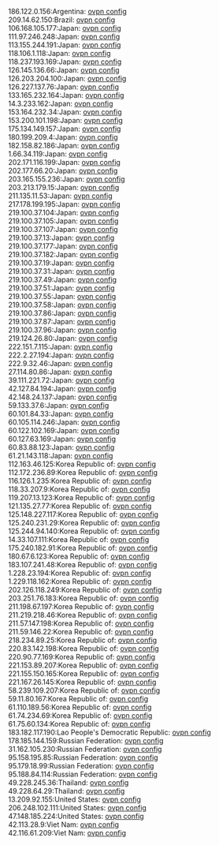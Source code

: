 186.122.0.156:Argentina: [ovpn config](vpn/186_122_0_156.ovpn)  
209.14.62.150:Brazil: [ovpn config](vpn/209_14_62_150.ovpn)  
106.168.105.177:Japan: [ovpn config](vpn/106_168_105_177.ovpn)  
111.97.246.248:Japan: [ovpn config](vpn/111_97_246_248.ovpn)  
113.155.244.191:Japan: [ovpn config](vpn/113_155_244_191.ovpn)  
118.106.1.118:Japan: [ovpn config](vpn/118_106_1_118.ovpn)  
118.237.193.169:Japan: [ovpn config](vpn/118_237_193_169.ovpn)  
126.145.136.66:Japan: [ovpn config](vpn/126_145_136_66.ovpn)  
126.203.204.100:Japan: [ovpn config](vpn/126_203_204_100.ovpn)  
126.227.137.76:Japan: [ovpn config](vpn/126_227_137_76.ovpn)  
133.165.232.164:Japan: [ovpn config](vpn/133_165_232_164.ovpn)  
14.3.233.162:Japan: [ovpn config](vpn/14_3_233_162.ovpn)  
153.164.232.34:Japan: [ovpn config](vpn/153_164_232_34.ovpn)  
153.200.101.198:Japan: [ovpn config](vpn/153_200_101_198.ovpn)  
175.134.149.157:Japan: [ovpn config](vpn/175_134_149_157.ovpn)  
180.199.209.4:Japan: [ovpn config](vpn/180_199_209_4.ovpn)  
182.158.82.186:Japan: [ovpn config](vpn/182_158_82_186.ovpn)  
1.66.34.119:Japan: [ovpn config](vpn/1_66_34_119.ovpn)  
202.171.116.199:Japan: [ovpn config](vpn/202_171_116_199.ovpn)  
202.177.66.20:Japan: [ovpn config](vpn/202_177_66_20.ovpn)  
203.165.155.236:Japan: [ovpn config](vpn/203_165_155_236.ovpn)  
203.213.179.15:Japan: [ovpn config](vpn/203_213_179_15.ovpn)  
211.135.11.53:Japan: [ovpn config](vpn/211_135_11_53.ovpn)  
217.178.199.195:Japan: [ovpn config](vpn/217_178_199_195.ovpn)  
219.100.37.104:Japan: [ovpn config](vpn/219_100_37_104.ovpn)  
219.100.37.105:Japan: [ovpn config](vpn/219_100_37_105.ovpn)  
219.100.37.107:Japan: [ovpn config](vpn/219_100_37_107.ovpn)  
219.100.37.13:Japan: [ovpn config](vpn/219_100_37_13.ovpn)  
219.100.37.177:Japan: [ovpn config](vpn/219_100_37_177.ovpn)  
219.100.37.182:Japan: [ovpn config](vpn/219_100_37_182.ovpn)  
219.100.37.19:Japan: [ovpn config](vpn/219_100_37_19.ovpn)  
219.100.37.31:Japan: [ovpn config](vpn/219_100_37_31.ovpn)  
219.100.37.49:Japan: [ovpn config](vpn/219_100_37_49.ovpn)  
219.100.37.51:Japan: [ovpn config](vpn/219_100_37_51.ovpn)  
219.100.37.55:Japan: [ovpn config](vpn/219_100_37_55.ovpn)  
219.100.37.58:Japan: [ovpn config](vpn/219_100_37_58.ovpn)  
219.100.37.86:Japan: [ovpn config](vpn/219_100_37_86.ovpn)  
219.100.37.87:Japan: [ovpn config](vpn/219_100_37_87.ovpn)  
219.100.37.96:Japan: [ovpn config](vpn/219_100_37_96.ovpn)  
219.124.26.80:Japan: [ovpn config](vpn/219_124_26_80.ovpn)  
222.151.7.115:Japan: [ovpn config](vpn/222_151_7_115.ovpn)  
222.2.27.194:Japan: [ovpn config](vpn/222_2_27_194.ovpn)  
222.9.32.46:Japan: [ovpn config](vpn/222_9_32_46.ovpn)  
27.114.80.86:Japan: [ovpn config](vpn/27_114_80_86.ovpn)  
39.111.221.72:Japan: [ovpn config](vpn/39_111_221_72.ovpn)  
42.127.84.194:Japan: [ovpn config](vpn/42_127_84_194.ovpn)  
42.148.24.137:Japan: [ovpn config](vpn/42_148_24_137.ovpn)  
59.133.37.6:Japan: [ovpn config](vpn/59_133_37_6.ovpn)  
60.101.84.33:Japan: [ovpn config](vpn/60_101_84_33.ovpn)  
60.105.114.246:Japan: [ovpn config](vpn/60_105_114_246.ovpn)  
60.122.102.169:Japan: [ovpn config](vpn/60_122_102_169.ovpn)  
60.127.63.169:Japan: [ovpn config](vpn/60_127_63_169.ovpn)  
60.83.88.123:Japan: [ovpn config](vpn/60_83_88_123.ovpn)  
61.21.143.118:Japan: [ovpn config](vpn/61_21_143_118.ovpn)  
112.163.46.125:Korea Republic of: [ovpn config](vpn/112_163_46_125.ovpn)  
112.172.236.89:Korea Republic of: [ovpn config](vpn/112_172_236_89.ovpn)  
116.126.1.235:Korea Republic of: [ovpn config](vpn/116_126_1_235.ovpn)  
118.33.207.9:Korea Republic of: [ovpn config](vpn/118_33_207_9.ovpn)  
119.207.13.123:Korea Republic of: [ovpn config](vpn/119_207_13_123.ovpn)  
121.135.27.77:Korea Republic of: [ovpn config](vpn/121_135_27_77.ovpn)  
125.148.227.117:Korea Republic of: [ovpn config](vpn/125_148_227_117.ovpn)  
125.240.231.29:Korea Republic of: [ovpn config](vpn/125_240_231_29.ovpn)  
125.244.94.140:Korea Republic of: [ovpn config](vpn/125_244_94_140.ovpn)  
14.33.107.111:Korea Republic of: [ovpn config](vpn/14_33_107_111.ovpn)  
175.240.182.91:Korea Republic of: [ovpn config](vpn/175_240_182_91.ovpn)  
180.67.6.123:Korea Republic of: [ovpn config](vpn/180_67_6_123.ovpn)  
183.107.241.48:Korea Republic of: [ovpn config](vpn/183_107_241_48.ovpn)  
1.228.23.194:Korea Republic of: [ovpn config](vpn/1_228_23_194.ovpn)  
1.229.118.162:Korea Republic of: [ovpn config](vpn/1_229_118_162.ovpn)  
202.126.118.249:Korea Republic of: [ovpn config](vpn/202_126_118_249.ovpn)  
203.251.76.183:Korea Republic of: [ovpn config](vpn/203_251_76_183.ovpn)  
211.198.67.197:Korea Republic of: [ovpn config](vpn/211_198_67_197.ovpn)  
211.219.218.46:Korea Republic of: [ovpn config](vpn/211_219_218_46.ovpn)  
211.57.147.198:Korea Republic of: [ovpn config](vpn/211_57_147_198.ovpn)  
211.59.146.22:Korea Republic of: [ovpn config](vpn/211_59_146_22.ovpn)  
218.234.89.25:Korea Republic of: [ovpn config](vpn/218_234_89_25.ovpn)  
220.83.142.198:Korea Republic of: [ovpn config](vpn/220_83_142_198.ovpn)  
220.90.77.169:Korea Republic of: [ovpn config](vpn/220_90_77_169.ovpn)  
221.153.89.207:Korea Republic of: [ovpn config](vpn/221_153_89_207.ovpn)  
221.155.150.165:Korea Republic of: [ovpn config](vpn/221_155_150_165.ovpn)  
221.167.26.145:Korea Republic of: [ovpn config](vpn/221_167_26_145.ovpn)  
58.239.109.207:Korea Republic of: [ovpn config](vpn/58_239_109_207.ovpn)  
59.11.80.167:Korea Republic of: [ovpn config](vpn/59_11_80_167.ovpn)  
61.110.189.56:Korea Republic of: [ovpn config](vpn/61_110_189_56.ovpn)  
61.74.234.69:Korea Republic of: [ovpn config](vpn/61_74_234_69.ovpn)  
61.75.60.134:Korea Republic of: [ovpn config](vpn/61_75_60_134.ovpn)  
183.182.117.190:Lao People's Democratic Republic: [ovpn config](vpn/183_182_117_190.ovpn)  
178.185.144.159:Russian Federation: [ovpn config](vpn/178_185_144_159.ovpn)  
31.162.105.230:Russian Federation: [ovpn config](vpn/31_162_105_230.ovpn)  
95.158.195.85:Russian Federation: [ovpn config](vpn/95_158_195_85.ovpn)  
95.179.18.99:Russian Federation: [ovpn config](vpn/95_179_18_99.ovpn)  
95.188.84.114:Russian Federation: [ovpn config](vpn/95_188_84_114.ovpn)  
49.228.245.36:Thailand: [ovpn config](vpn/49_228_245_36.ovpn)  
49.228.64.29:Thailand: [ovpn config](vpn/49_228_64_29.ovpn)  
13.209.92.155:United States: [ovpn config](vpn/13_209_92_155.ovpn)  
206.248.102.111:United States: [ovpn config](vpn/206_248_102_111.ovpn)  
47.148.185.224:United States: [ovpn config](vpn/47_148_185_224.ovpn)  
42.113.28.9:Viet Nam: [ovpn config](vpn/42_113_28_9.ovpn)  
42.116.61.209:Viet Nam: [ovpn config](vpn/42_116_61_209.ovpn)  
